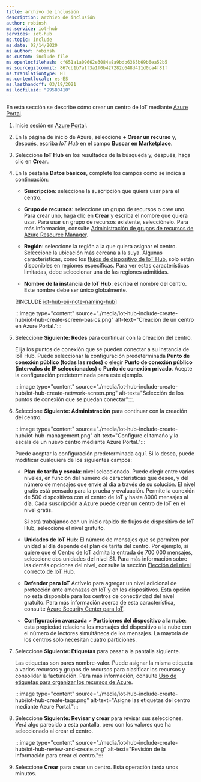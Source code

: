 ```yaml
---
title: archivo de inclusión
description: archivo de inclusión
author: robinsh
ms.service: iot-hub
services: iot-hub
ms.topic: include
ms.date: 02/14/2020
ms.author: robinsh
ms.custom: include file
ms.openlocfilehash: cf651a1a09662e3084a8a9bdb6365b69b6ea52b5
ms.sourcegitcommit: 867cb1b7a1f3a1f0b427282c648d411d0ca4f81f
ms.translationtype: HT
ms.contentlocale: es-ES
ms.lasthandoff: 03/19/2021
ms.locfileid: "99580410"
---
```

En esta sección se describe cómo crear un centro de IoT mediante [Azure Portal](https://portal.azure.com).

1. Inicie sesión en [Azure Portal](https://portal.azure.com).

1. En la página de inicio de Azure, seleccione **+ Crear un recurso** y, después, escriba *IoT Hub* en el campo **Buscar en Marketplace**.

1. Seleccione **IoT Hub** en los resultados de la búsqueda y, después, haga clic en **Crear**.

1. En la pestaña **Datos básicos**, complete los campos como se indica a continuación:

   - **Suscripción**: seleccione la suscripción que quiera usar para el centro.

   - **Grupo de recursos**: seleccione un grupo de recursos o cree uno. Para crear uno, haga clic en **Crear** y escriba el nombre que quiera usar. Para usar un grupo de recursos existente, selecciónelo. Para más información, consulte [Administración de grupos de recursos de Azure Resource Manager](../articles/azure-resource-manager/management/manage-resource-groups-portal.md).

   - **Región**: seleccione la región a la que quiera asignar el centro. Seleccione la ubicación más cercana a la suya. Algunas características, como los [flujos de dispositivo de IoT Hub](../articles/iot-hub/iot-hub-device-streams-overview.md), solo están disponibles en regiones específicas. Para ver estas características limitadas, debe seleccionar una de las regiones admitidas.

   - **Nombre de la instancia de IoT Hub**: escriba el nombre del centro. Este nombre debe ser único globalmente.

   [!INCLUDE [iot-hub-pii-note-naming-hub](iot-hub-pii-note-naming-hub.md)]

   :::image type="content" source="./media/iot-hub-include-create-hub/iot-hub-create-screen-basics.png" alt-text="Creación de un centro en Azure Portal.":::

1. Seleccione **Siguiente: Redes** para continuar con la creación del centro.

   Elija los puntos de conexión que se pueden conectar a su instancia de IoT Hub. Puede seleccionar la configuración predeterminada **Punto de conexión público (todas las redes)** o elegir **Punto de conexión público (intervalos de IP seleccionados)** o **Punto de conexión privado**. Acepte la configuración predeterminada para este ejemplo.

   :::image type="content" source="./media/iot-hub-include-create-hub/iot-hub-create-network-screen.png" alt-text="Selección de los puntos de conexión que se puedan conectar":::.

1. Seleccione **Siguiente: Administración** para continuar con la creación del centro.

   :::image type="content" source="./media/iot-hub-include-create-hub/iot-hub-management.png" alt-text="Configure el tamaño y la escala de un nuevo centro mediante Azure Portal.":::

    Puede aceptar la configuración predeterminada aquí. Si lo desea, puede modificar cualquiera de los siguientes campos:

    - **Plan de tarifa y escala**: nivel seleccionado. Puede elegir entre varios niveles, en función del número de características que desee, y del número de mensajes que envíe al día a través de su solución. El nivel gratis está pensado para la prueba y evaluación. Permite la conexión de 500 dispositivos con el centro de IoT y hasta 8000 mensajes al día. Cada suscripción a Azure puede crear un centro de IoT en el nivel gratis.

      Si está trabajando con un inicio rápido de flujos de dispositivo de IoT Hub, seleccione el nivel gratuito.

    - **Unidades de IoT Hub**: El número de mensajes que se permiten por unidad al día depende del plan de tarifa del centro. Por ejemplo, si quiere que el Centro de IoT admita la entrada de 700 000 mensajes, seleccione dos unidades del nivel S1.
    Para más información sobre las demás opciones del nivel, consulte la sección [Elección del nivel correcto de IoT Hub](../articles/iot-hub/iot-hub-scaling.md).

    - **Defender para IoT** Actívelo para agregar un nivel adicional de protección ante amenazas en IoT y en los dispositivos. Esta opción no está disponible para los centros de conectividad del nivel gratuito. Para más información acerca de esta característica, consulte [Azure Security Center para IoT](/azure/asc-for-iot/).

    - **Configuración avanzada** > **Particiones del dispositivo a la nube**: esta propiedad relaciona los mensajes del dispositivo a la nube con el número de lectores simultáneos de los mensajes. La mayoría de los centros solo necesitan cuatro particiones.

1. Seleccione **Siguiente: Etiquetas** para pasar a la pantalla siguiente.

    Las etiquetas son pares nombre-valor. Puede asignar la misma etiqueta a varios recursos y grupos de recursos para clasificar los recursos y consolidar la facturación. Para más información, consulte [Uso de etiquetas para organizar los recursos de Azure](../articles/azure-resource-manager/management/tag-resources.md).

    :::image type="content" source="./media/iot-hub-include-create-hub/iot-hub-create-tags.png" alt-text="Asigne las etiquetas del centro mediante Azure Portal.":::

1. Seleccione **Siguiente: Revisar y crear** para revisar sus selecciones. Verá algo parecido a esta pantalla, pero con los valores que ha seleccionado al crear el centro.

    :::image type="content" source="./media/iot-hub-include-create-hub/iot-hub-review-and-create.png" alt-text="Revisión de la información para crear el centro.":::

1. Seleccione **Crear** para crear un centro. Esta operación tarda unos minutos.